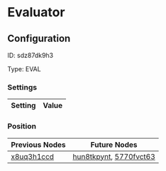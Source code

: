 # Evaluator
## Configuration
ID:  sdz87dk9h3

Type: EVAL 


### Settings
| Setting | Value  |
| :------------------------ | ---------------------------------------- |
 




### Position
| Previous Nodes | Future Nodes |
| :------------- | ------------ |
| [x8uq3h1ccd](./x8uq3h1ccd.md) | [hun8tkpynt](./hun8tkpynt.md), [5770fvct63](./5770fvct63.md) |